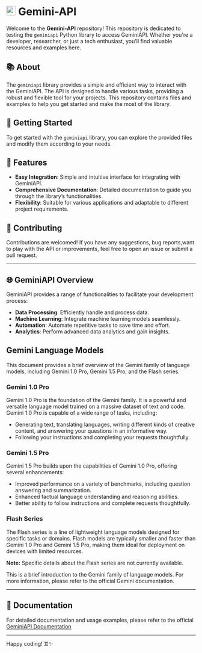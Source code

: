 # <img src="https://cdn.jsdelivr.net/gh/devicons/devicon@latest/icons/google/google-original.svg" width="25" height="25" />   Gemini-API

Welcome to the **Gemini-API** repository! This repository is dedicated to testing the `geminiapi` Python library to access GeminiAPI. Whether you're a developer, researcher, or just a tech enthusiast, you'll find valuable resources and examples here.

## 📚 About

The `geminiapi` library provides a simple and efficient way to interact with the GeminiAPI. The API is designed to handle various tasks, providing a robust and flexible tool for your projects. This repository contains files and examples to help you get started and make the most of the library.

## 🚀 Getting Started

To get started with the `geminiapi` library, you can explore the provided files and modify them according to your needs.

## 🌟 Features

- **Easy Integration**: Simple and intuitive interface for integrating with GeminiAPI.
- **Comprehensive Documentation**: Detailed documentation to guide you through the library’s functionalities.
- **Flexibility**: Suitable for various applications and adaptable to different project requirements.

## 🤝 Contributing

Contributions are welcomed! If you have any suggestions, bug reports,want to play with the API or improvements, feel free to open an issue or submit a pull request.

---

## 🌐 GeminiAPI Overview

GeminiAPI provides a range of functionalities to facilitate your development process:

- **Data Processing**: Efficiently handle and process data.
- **Machine Learning**: Integrate machine learning models seamlessly.
- **Automation**: Automate repetitive tasks to save time and effort.
- **Analytics**: Perform advanced data analytics and gain insights.

## Gemini Language Models

This document provides a brief overview of the Gemini family of language models, including Gemini 1.0 Pro, Gemini 1.5 Pro, and the Flash series.

### Gemini 1.0 Pro

Gemini 1.0 Pro is the foundation of the Gemini family. It is a powerful and versatile language model trained on a massive dataset of text and code. Gemini 1.0 Pro is capable of a wide range of tasks, including:

* Generating text, translating languages, writing different kinds of creative content, and answering your questions in an informative way.
* Following your instructions and completing your requests thoughtfully.

### Gemini 1.5 Pro

Gemini 1.5 Pro builds upon the capabilities of Gemini 1.0 Pro, offering several enhancements:

* Improved performance on a variety of benchmarks, including question answering and summarization.
* Enhanced factual language understanding and reasoning abilities.
* Better ability to follow instructions and complete requests thoughtfully.

### Flash Series

The Flash series is a line of lightweight language models designed for specific tasks or domains. Flash models are typically smaller and faster than Gemini 1.0 Pro and Gemini 1.5 Pro, making them ideal for deployment on devices with limited resources.

**Note:** Specific details about the Flash series are not currently available.

This is a brief introduction to the Gemini family of language models. For more information, please refer to the official Gemini documentation.

---

## 📝 Documentation

For detailed documentation and usage examples, please refer to the official [GeminiAPI Documentation](https://ai.google.dev/.)

---

Happy coding! ♊✨
